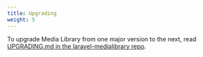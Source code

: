 ```yaml
---
title: Upgrading
weight: 5
---
```


To upgrade Media Library from one major version to the next, read [UPGRADING.md in the laravel-medialibrary repo](https://github.com/spatie/laravel-medialibrary/blob/master/UPGRADING.md).
